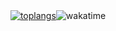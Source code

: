 <div align="center">
  <a href="https://github.com/anuraghazra/github-readme-stats&count_private=true">
    <img src="https://github-readme-stats.vercel.app/api/top-langs/?username=mdaffarh&theme=moltack&layout=donut&size_weight=0.5&count_weight=0.5" alt="toplangs"/></a><img src="https://github-readme-stats.vercel.app/api/wakatime/?username=mdaffarh&theme=moltack&layout=compact&langs_count=10&v=2" alt="wakatime"/>
</div>
